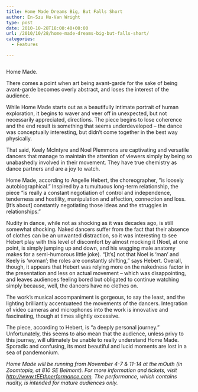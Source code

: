 ```yaml
---
title: Home Made Dreams Big, But Falls Short
author: En-Szu Hu-Van Wright
type: post
date: 2010-10-28T18:00:40+00:00
url: /2010/10/28/home-made-dreams-big-but-falls-short/
categories:
  - Features

---
```

<div id="attachment_419" style="width: 194px" class="wp-caption alignleft">
  <a href="https://i0.wp.com/www.reedquest.org/wp-content/uploads/2010/10/homeMADE-fire-image-web.jpeg"><img class="size-full wp-image-419 " title="homeMADE " src="https://i0.wp.com/www.reedquest.org/wp-content/uploads/2010/10/homeMADE-fire-image-web.jpeg?resize=184%2C270" alt="" data-recalc-dims="1" /></a>
  
  <p class="wp-caption-text">
    Home Made.
  </p>
</div>

There comes a point when art being avant-garde for the sake of being avant-garde becomes overly abstract, and loses the interest of the audience.

While Home Made starts out as a beautifully intimate portrait of human exploration, it begins to waver and veer off in unexpected, but not necessarily appreciated, directions. The piece begins to lose coherence and the end result is something that seems underdeveloped &#8211; the dance was conceptually interesting, but didn&#8217;t come together in the best way physically.

That said, Keely McIntyre and Noel Plemmons are captivating and versatile dancers that manage to maintain the attention of viewers simply by being so unabashedly involved in their movement. They have true chemistry as dance partners and are a joy to watch.

Home Made, according to Angelle Hebert, the choreographer, “is loosely autobiographical.” Inspired by a tumultuous long-term relationship, the piece “is really a constant negotiation of control and independence, tenderness and hostility, manipulation and affection, connection and loss. [It’s about] constantly negotiating those ideas and the struggles in relationships.”

Nudity in dance, while not as shocking as it was decades ago, is still somewhat shocking. Naked dancers suffer from the fact that their absence of clothes can be an unwanted distraction, so it was interesting to see Hebert play with this level of discomfort by almost mocking it (Noel, at one point, is simply jumping up and down, and his wagging male anatomy makes for a semi-humorous little joke). “[It’s] not that Noel is ‘man’ and Keely is ‘woman’; the roles are constantly shifting,” says Hebert. Overall, though, it appears that Hebert was relying more on the nakedness factor in the presentation and less on actual movement &#8211; which was disappointing, and leaves audiences feeling bored but obligated to continue watching simply because, well, the dancers have no clothes on.

The work’s musical accompaniment is gorgeous, to say the least, and the lighting brilliantly accentuateed the movements of the dancers. Integration of video cameras and microphones into the work is innovative and fascinating, though at times slightly excessive.

The piece, according to Hebert, is “a deeply personal journey.” Unfortunately, this seems to also mean that the audience, unless privy to this journey, will ultimately be unable to really understand Home Made. Sporadic and confusing, its most beautiful and lucid moments are lost in a sea of pandemonium.

_Home Made will be running from November 4-7 & 11-14 at the mOuth (in Zoomtopia, at 810 SE Belmont). For more information and tickets, visit <http://www.tEEthperformance.com>. The performance, which contains nudity, is intended for mature audiences only._